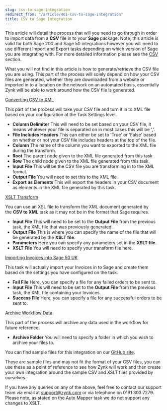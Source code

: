 ```yaml
---
slug: csv-to-sage-integration
redirect_from: "/article/461-csv-to-sage-integration"
title: CSV to Sage Integration
---
```

This article will detail the process that will you need to go through in order to import data from a **CSV** file in to your **Sage** package. Note, this article is valid for both Sage 200 and Sage 50 integrations however you will need to use different Import and Export tasks depending on which version of Sage you are integrating with. For more detailed information please see the [CSV](csv) section.

What you will not find in this article is how to generate/retrieve the CSV file you are using. This part of the process will solely depend on how your CSV files are generated, whether they are downloaded from a website or imported in to a location on the network on an automated basis, essentially Zynk will be able to work around how the CSV file is generated.

[Converting CSV to XML](converting-csv-to-xml)

This part of the process will take your CSV file and turn it in to XML file based on your configuration at the Task Settings level.

 * **Column Delimiter** This will need to be set based on your CSV file, it means whatever your file is separated on in most cases this will be ','.
 * **File Includes Headers** This can either be set to 'True' or 'False' based on whether or not your CSV file includes headers at the top of the file.
 * **Column** The name of the column you want to exported to the XML file during the transform.
 * **Root** The parent node given to the XML file generated from this task
 * **Row** The child node given to the XML file generated from this task.
 * **Input File** This will be the CSV file you are transforming in to the XML format.
 * **Output File** You will need to set this to the XML file
 * **Export as Elements** This will export the headers in your CSV document as elements in the XML file generated by this task.

[XSLT Transform](xslt-transform)

You can use an XSL file to transform the XML document generated by the **CSV to XML** task as it may not be in the format that Sage requires.

 * **Input File** This will need to be set to the **Output File** from the previous task, the XML file that was previously generated.
 * **Output File** This is where you can specify the name of the file that will be generated by the **XSLT file**.
 * **Parameters** Here you can specify any parameters set in the **XSLT file**.
 * **XSLT File** You will need to specify your transform file here.

[Importing Invoices into Sage 50 UK](importing-invoices-into-sage-50-uk)

This task will actually import your Invoices in to Sage and create them based on the settings you have configured on the task.

 * **Fail File** Here, you can specify a file for any failed orders to be sent to.
 * **Input File** This will need to be set to the **Output File** from the previous task, the XML file containing your Invoices.
 * **Success File** Here, you can specify a file for any successful orders to be sent to.

[Archive Workflow Data](archive-workflow-data)

This part of the process will archive any data used in the workflow for future reference.

 * **Archive Folder** You will need to specify a folder in which you wish to archive your files to.

You can find sample files for this integration on our [GitHub site](https://github.com/zynksoftware/samples/tree/master/Integration%20Samples/CSV%20to%20Sage%2050%20Integration).

These are sample files and may not fit the format of your CSV files, you can use these as a point of reference to see how Zynk will work and then create your own integration around the sample CSV and XSLT files provided by ourselves.

If you have any queries on any of the above, feel free to contact our support team via email at support@zynk.com or via telephone on 0191 303 7279.  Please note, as stated on the Auto Mapper task we do not support any changes to XSLT.
